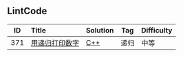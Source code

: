 ## LintCode

| ID | Title | Solution  | Tag | Difficulty |
|:---:|:---|---|---|---|
|371|[用递归打印数字](http://www.lintcode.com/zh-cn/problem/print-numbers-by-recursion/)|[C++](./Solution/371/numbersByRecursion.cpp)|递归|中等|
